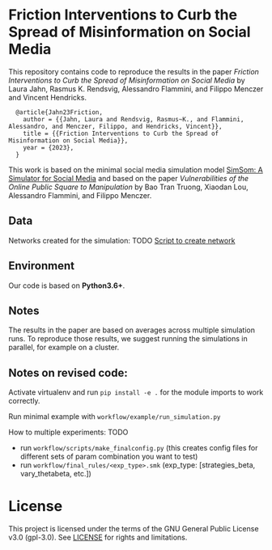 # Friction Interventions to Curb the Spread of Misinformation on Social Media

This repository contains code to reproduce the results in the paper *Friction Interventions to Curb the Spread of Misinformation on Social Media* by Laura Jahn, Rasmus K. Rendsvig, Alessandro Flammini, and Filippo Menczer and Vincent Hendricks.

```
  @article{Jahn23Friction,  
    author = {{Jahn, Laura and Rendsvig, Rasmus~K., and Flammini, Alessandro, and Menczer, Filippo, and Hendricks, Vincent}},
    title = {{Friction Interventions to Curb the Spread of Misinformation on Social Media}},  
    year = {2023},   
  }
 ```

This work is based on the minimal social media simulation model [SimSom: A Simulator for Social Media](https://github.com/osome-iu/SimSoM) and based on the paper *Vulnerabilities of the Online Public Square to Manipulation* by Bao Tran Truong, Xiaodan Lou, Alessandro Flammini, and Filippo Menczer.


## Data
Networks created for the simulation: TODO
[Script to create network](workflow/make_network.py)

## Environment

Our code is based on **Python3.6+**.

## Notes

The results in the paper are based on averages across multiple simulation runs. To reproduce those results, we suggest running the simulations in parallel, for example on a cluster.

## Notes on revised code:
Activate virtualenv and run `pip install -e .` for the module imports to work correctly.

Run minimal example with `workflow/example/run_simulation.py`

How to multiple experiments: TODO
- run `workflow/scripts/make_finalconfig.py` (this creates config files for different sets of param combination you want to test)
- run `workflow/final_rules/<exp_type>.smk` (exp_type: [strategies_beta, vary_thetabeta, etc.])




# License
This project is licensed under the terms of the GNU General Public License v3.0 (gpl-3.0). See [LICENSE](https://github.com/humanplayer2/get-twitter-likers-data/blob/main/LICENSE.md) for rights and limitations.
